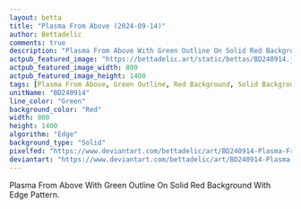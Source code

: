 ```yaml
---
layout: betta
title: "Plasma From Above (2024-09-14)"
author: Bettadelic
comments: true
description: "Plasma From Above With Green Outline On Solid Red Background With Edge Pattern."
actpub_featured_image: "https://bettadelic.art/static/bettas/BD240914.jpg"
actpub_featured_image_width: 800
actpub_featured_image_height: 1400
tags: [Plasma From Above, Green Outline, Red Background, Solid Background Pattern, Edge Pattern, September 2024]
unitName: "BD240914"
line_color: "Green"
background_color: "Red"
width: 800
height: 1400
algorithm: "Edge"
background_type: "Solid"
pixelfed: "https://www.deviantart.com/bettadelic/art/BD240914-Plasma-From-Above-2024-09-14-1098769377"
deviantart: "https://www.deviantart.com/bettadelic/art/BD240914-Plasma-From-Above-2024-09-14-1098769377"
---
```


Plasma From Above With Green Outline On Solid Red Background With Edge Pattern.
